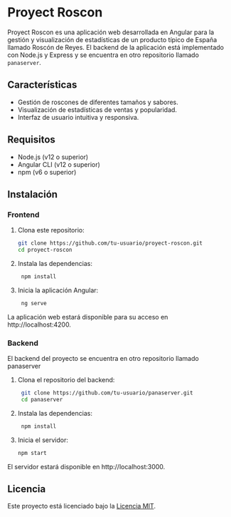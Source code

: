 # Proyect Roscon

Proyect Roscon es una aplicación web desarrollada en Angular para la gestión y visualización de estadísticas de un producto típico de España llamado Roscón de Reyes. El backend de la aplicación está implementado con Node.js y Express y se encuentra en otro repositorio llamado `panaserver`.

## Características

- Gestión de roscones de diferentes tamaños y sabores.
- Visualización de estadísticas de ventas y popularidad.
- Interfaz de usuario intuitiva y responsiva.

## Requisitos

- Node.js (v12 o superior)
- Angular CLI (v12 o superior)
- npm (v6 o superior)

## Instalación

### Frontend

1. Clona este repositorio:

   ```bash
   git clone https://github.com/tu-usuario/proyect-roscon.git
   cd proyect-roscon
2. Instala las dependencias:

   ```bash
    npm install

3. Inicia la aplicación Angular:

   ```bash
    ng serve
La aplicación web estará disponible para su acceso en http://localhost:4200.

### Backend

El backend del proyecto se encuentra en otro repositorio llamado panaserver
1. Clona el repositorio del backend:
   ```bash
    git clone https://github.com/tu-usuario/panaserver.git
    cd panaserver
2. Instala las dependencias:
   ```bash
    npm install

3. Inicia el servidor:
    ```bash
    npm start
   
El servidor estará disponible en http://localhost:3000.

## Licencia

Este proyecto está licenciado bajo la [Licencia MIT](LICENSE).

